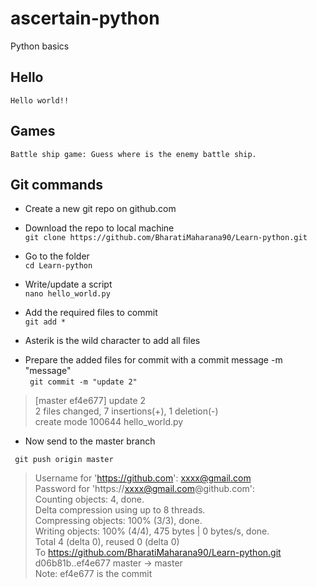 # ascertain-python
Python basics

## Hello
 `Hello world!! `

## Games
 `Battle ship game: Guess where is the enemy battle ship.`

## Git commands
* Create a new git repo on github.com  
* Download the repo to local machine  
 `git clone https://github.com/BharatiMaharana90/Learn-python.git`  
* Go to the folder  
 `cd Learn-python`  

* Write/update a  script  
 `nano hello_world.py`  

* Add the required files to commit  
 `git add *`  
 - Asterik is the wild character to add all files   
* Prepare the added files for commit with a commit message -m "message"  
 ` git commit -m "update 2"`  

>[master ef4e677] update 2  
> 2 files changed, 7 insertions(+), 1 deletion(-)  
> create mode 100644 hello_world.py  

* Now send to the master branch  

 ` git push origin master`  

>Username for 'https://github.com': xxxx@gmail.com  
>Password for 'https://xxxx@gmail.com@github.com':   
>Counting objects: 4, done.  
>Delta compression using up to 8 threads.  
>Compressing objects: 100% (3/3), done.  
>Writing objects: 100% (4/4), 475 bytes | 0 bytes/s, done.  
>Total 4 (delta 0), reused 0 (delta 0)  
>To https://github.com/BharatiMaharana90/Learn-python.git  
>   d06b81b..ef4e677  master -> master  
Note:  ef4e677 is the commit
